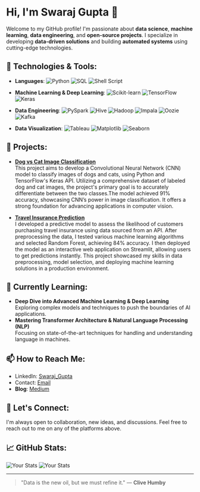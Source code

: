 # Hi, I'm Swaraj Gupta 👋

Welcome to my GitHub profile! I'm passionate about **data science**, **machine learning**, **data engineering**, and **open-source projects**. I specialize in developing **data-driven solutions** and building **automated systems** using cutting-edge technologies.

## 🔧 Technologies & Tools:

- **Languages**:  ![Python](https://img.shields.io/badge/Python-%233776AB.svg?&style=for-the-badge&logo=python&logoColor=white) ![SQL](https://img.shields.io/badge/SQL-%2300f.svg?&style=for-the-badge&logo=sql&logoColor=white) ![Shell Script](https://img.shields.io/badge/Shell%20Script-%23121011.svg?&style=for-the-badge&logo=gnubash&logoColor=white)

- **Machine Learning & Deep Learning**:  ![Scikit-learn](https://img.shields.io/badge/Scikit%20Learn-%23F7931E.svg?&style=for-the-badge&logo=scikit-learn&logoColor=white)  ![TensorFlow](https://img.shields.io/badge/TensorFlow-%23FF6F00.svg?&style=for-the-badge&logo=tensorflow&logoColor=white)  ![Keras](https://img.shields.io/badge/Keras-%23D00000.svg?&style=for-the-badge&logo=keras&logoColor=white)
  
- **Data Engineering**:  ![PySpark](https://img.shields.io/badge/PySpark-%23E76F00.svg?&style=for-the-badge&logo=apache-spark&logoColor=white) ![Hive](https://img.shields.io/badge/Hive-%23FB8C00.svg?&style=for-the-badge&logo=apache-hive&logoColor=white) ![Hadoop](https://img.shields.io/badge/Hadoop-%23FF8000.svg?&style=for-the-badge&logo=apache-hadoop&logoColor=white)  ![Impala](https://img.shields.io/badge/Impala-%2340A4C7.svg?&style=for-the-badge&logo=cloudera&logoColor=white)  ![Oozie](https://img.shields.io/badge/Oozie-%236F71A3.svg?&style=for-the-badge&logo=apache&logoColor=white)  ![Kafka](https://img.shields.io/badge/Kafka-%231F1F1F.svg?&style=for-the-badge&logo=apache-kafka&logoColor=white)

- **Data Visualization**:  ![Tableau](https://img.shields.io/badge/Tableau-%23E97627.svg?&style=for-the-badge&logo=tableau&logoColor=white) ![Matplotlib](https://img.shields.io/badge/Matplotlib-%23FF6347.svg?&style=for-the-badge&logo=matplotlib&logoColor=white)  ![Seaborn](https://img.shields.io/badge/Seaborn-%23FF8C00.svg?&style=for-the-badge&logo=seaborn&logoColor=white)

## 🚀 Projects:
- [**Dog vs Cat Image Classification**](https://github.com/ssjswaraj/Deep-Learning-and-CV/tree/main/Dogs%20Vs%20Cats%20Classification)  
  This project aims to develop a Convolutional Neural Network (CNN) model to classify images of dogs and cats, using Python and TensorFlow's Keras API. Utilizing a comprehensive dataset of labeled dog and cat images, the project's primary goal is to accurately differentiate between the two classes.The model achieved 91% accuracy, showcasing CNN’s power in image classification. It offers a strong foundation for advancing applications in computer vision.
  
- [**Travel Insurance Prediction**](https://github.com/ssjswaraj/Deploy_Travel_Insurance_ML)  
 I developed a predictive model to assess the likelihood of customers purchasing travel insurance using data sourced from an API. After preprocessing the data, I tested various machine learning algorithms and selected Random Forest, achieving 84% accuracy. I then deployed the model as an interactive web application on Streamlit, allowing users to get predictions instantly. This project showcased my skills in data preprocessing, model selection, and deploying machine learning solutions in a production environment.

## 🌱 Currently Learning:
- **Deep Dive into Advanced Machine Learning & Deep Learning**  
  Exploring complex models and techniques to push the boundaries of AI applications.
- **Mastering Transformer Architecture & Natural Language Processing (NLP)**  
  Focusing on state-of-the-art techniques for handling and understanding language in machines.


## 📫 How to Reach Me:
- LinkedIn: [Swaraj_Gupta](https://www.linkedin.com/in/yourprofile/)
- Contact: [Email](mailto:meswarajgupta@gmail.com)
- **Blog**: [Medium](https://medium.com/@swarajgupta)

## 💬 Let's Connect:
I'm always open to collaboration, new ideas, and discussions. Feel free to reach out to me on any of the platforms above.

## 📈 GitHub Stats:
![Your Stats](https://github-readme-stats.vercel.app/api?username=ssjswaraj&show_icons=true&hide_title=true&hide=prs&count_private=true)
![Your Stats](https://github-readme-stats.vercel.app/api?username=RashiChandel&show_icons=true&hide_title=true&hide=prs&count_private=true)


---
> "Data is the new oil, but we must refine it." — **Clive Humby**
